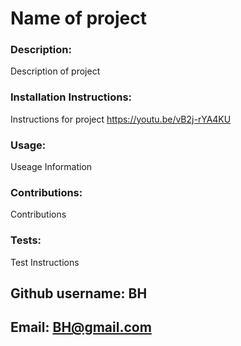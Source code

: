 # Name of project

### Description: 
Description of project
 
 
### Installation Instructions: 
Instructions for project
 https://youtu.be/vB2j-rYA4KU
 
### Usage: 
Useage Information
 
 
### Contributions: 
Contributions 
 
 
### Tests: 
Test Instructions
 
 
## Github username: BH
 
 
## Email: BH@gmail.com
